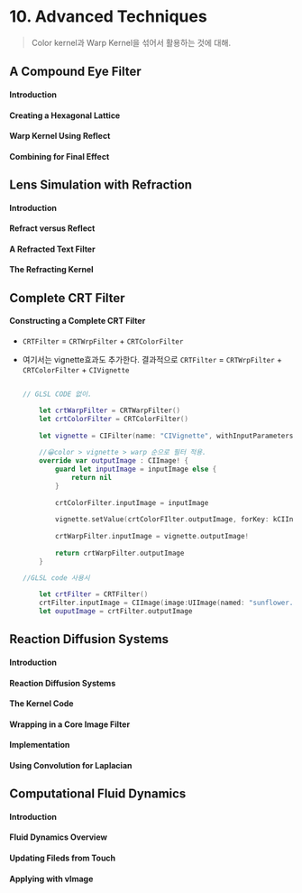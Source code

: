 # 10. Advanced Techniques
> Color kernel과 Warp Kernel을 섞어서 활용하는 것에 대해.

## A Compound Eye Filter
#### Introduction
#### Creating a Hexagonal Lattice
#### Warp Kernel Using Reflect
#### Combining for Final Effect

## Lens Simulation with Refraction
#### Introduction
#### Refract versus Reflect
#### A Refracted Text Filter
#### The Refracting Kernel

## Complete CRT Filter
#### Constructing a Complete CRT Filter
- `CRTFilter` = `CRTWrpFilter` + `CRTColorFilter`
-  여기서는 vignette효과도 추가한다. 결과적으로 `CRTFilter` = `CRTWrpFilter` + `CRTColorFilter` + `CIVignette`

	```swift
	
	// GLSL CODE 없이.
	
		let crtWarpFilter = CRTWarpFilter()
		let crtColorFilter = CRTColorFilter()
		
		let vignette = CIFilter(name: "CIVignette", withInputParameters : [kCIInputIntensityKey: 1.5, kCIInputRadiusKey: 2])!
		
		//😀color > vignette > warp 순으로 필터 적용.
		override var outputImage : CIImage! {
			guard let inputImage = inputImage else {
				return nil
			}
			
			crtColorFilter.inputImage = inputImage
			
			vignette.setValue(crtColorFIlter.outputImage, forKey: kCIInputImageKey)
			
			crtWarpFilter.inputImage = vignette.outputImage!
			
			return crtWarpFilter.outputImage
		}
	
	//GLSL code 사용시
		
		let crtFilter = CRTFilter()
		crtFilter.inputImage = CIImage(image:UIImage(named: "sunflower.jpg")!)!
		let ouputImage = crtFilter.outputImage
	```

## Reaction Diffusion Systems
#### Introduction
#### Reaction Diffusion Systems
#### The Kernel Code
#### Wrapping in a Core Image Filter
#### Implementation
#### Using Convolution for Laplacian

## Computational Fluid Dynamics
#### Introduction
#### Fluid Dynamics Overview
#### Updating Fileds from Touch
#### Applying with vImage